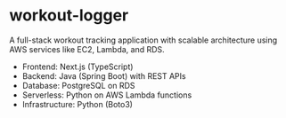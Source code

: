 # workout-logger
A full-stack workout tracking application with scalable architecture using AWS services like EC2, Lambda, and RDS.

- Frontend: Next.js (TypeScript)
- Backend: Java (Spring Boot) with REST APIs
- Database: PostgreSQL on RDS
- Serverless: Python on AWS Lambda functions
- Infrastructure: Python (Boto3)
